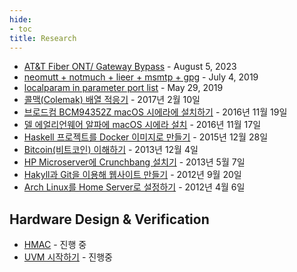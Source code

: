 ```yaml
---
hide:
- toc
title: Research
---
```


- [AT&T Fiber ONT/ Gateway Bypass](att-bypass.md) - August 5, 2023
- [neomutt + notmuch + lieer + msmtp + gpg](email-in-terminal.md) - July 4, 2019
- [localparam in parameter port list](localparam.md) - May 29, 2019
- [콜맥(Colemak) 배열 적응기](colemak.md) - 2017년 2월 10일
- [브로드컴 BCM94352Z macOS 시에라에 설치하기](bcm94352z-setup-on-macos-sierra.md) - 2016년 11월 19일
- [델 에얼리언웨어 알파에 macOS 시에라 설치](installing-macos-on-alienware-alpha.md) - 2016년 11월 17일
- [Haskell 프로젝트를 Docker 이미지로 만들기](haskell-with-docker.md) - 2015년 12월 28일
- [Bitcoin(비트코인) 이해하기](../article/bitcoin.md) - 2013년 12월 4일
- [HP Microserver에 Crunchbang 설치기](crunchbang-on-microserver.md) - 2013년 5월 7일
- [Hakyll과 Git을 이용해 웹사이트 만들기](write-website-with-hakyll-and-git.md) - 2012년 9월 20일
- [Arch Linux를 Home Server로 설정하기](configuring-arch-linux-as-home-server.md) - 2012년 4월 6일

## Hardware Design & Verification

- [HMAC](design/hmac.md) - 진행 중
- [UVM 시작하기](uvm/index.md) - 진행중